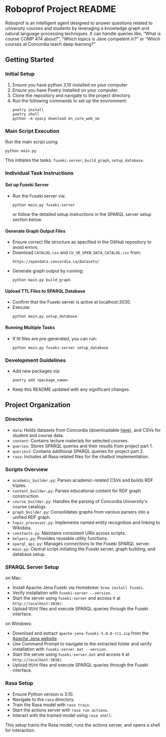 # Roboprof Project README

Roboprof is an intelligent agent designed to answer questions related to university courses and students by leveraging a knowledge graph and natural language processing techniques. It can handle queries like, “What is course COMP 474 about?”, “Which topics is Jane competent in?” or “Which courses at Concordia teach deep learning?”

## Getting Started

### Initial Setup
1. Ensure you have python 3.10 installed on your computer
2. Ensure you have Poetry installed on your computer.
3. Clone the repository and navigate to the project directory.
4. Run the following commands to set up the environment:
   ```
   poetry install
   poetry shell
   python -m spacy download en_core_web_sm
   ```

### Main Script Execution
Run the main script using:
```
python main.py
```
This initiates the tasks: `fuseki-server`, `build_graph`, `setup_database`.

### Individual Task Instructions

#### Set up Fuseki Server
- Run the Fuseki server via:
  ```
  python main.py fuseki-server
  ```
  or follow the detailed setup instructions in the SPARQL server setup section below.

#### Generate Graph Output Files
- Ensure correct file structure as specified in the GitHub repository to avoid errors.
- Download `CATALOG.csv` and `CU_SR_OPEN_DATA_CATALOG.csv` from:
  ```
  https://opendata.concordia.ca/datasets/
  ```
- Generate graph output by running:
  ```
  python main.py build_graph
  ```

#### Upload TTL Files to SPARQL Database
- Confirm that the Fuseki server is active at localhost:3030.
- Execute:
  ```
  python main.py setup_database
  ```

#### Running Multiple Tasks
- If ttl files are pre-generated, you can run:
  ```
  python main.py fuseki-server setup_database
  ```

### Development Guidelines
- Add new packages via:
  ```
  poetry add <package_name>
  ```
- Keep this README updated with any significant changes.

## Project Organization

### Directories
- `data`: Holds datasets from Concordia (downloadable [here](https://opendata.concordia.ca/datasets/)), and CSVs for student and course data.
- `content`: Contains lecture materials for selected courses.
- `queries`: Stores SPARQL queries and their results from project part 1.
- `queries2`: Contains additional SPARQL queries for project part 2.
- `rasa`: Includes all Rasa related files for the chatbot implementation.

### Scripts Overview
- `academic_builder.py`: Parses academic-related CSVs and builds RDF triples.
- `content_builder.py`: Parses educational content for RDF graph construction.
- `course_builder.py`: Handles the parsing of Concordia University's course catalogs.
- `graph_builder.py`: Consolidates graphs from various parsers into a unified RDF graph.
- `topic_processor.py`: Implements named entity recognition and linking to Wikidata.
- `constants.py`: Maintains consistent URIs across scripts.
- `helpers.py`: Provides reusable utility functions.
- `sparql_api.py`: Manages connections to the Fuseki SPARQL server.
- `main.py`: Central script initiating the Fuseki server, graph building, and database setup.

### SPARQL Server Setup
on Mac:
- Install Apache Jena Fuseki via Homebrew: `brew install fuseki`.
- Verify installation with `fuseki-server --version`.
- Start the server using `fuseki-server` and access it at `http://localhost:3030/`.
- Upload ttl/nt files and execute SPARQL queries through the Fuseki interface.

on Windows:
- Download and extract `apache-jena-fuseki-5.0.0-rc1.zip` from the [Apache Jena website](https://jena.apache.org/download/).
- Use Command Prompt to navigate to the extracted folder and verify installation with `fuseki-server.bat --version`.
- Start the server using `fuseki-server.bat` and access it at `http://localhost:3030/`.
- Upload ttl/nt files and execute SPARQL queries through the Fuseki interface.

### Rasa Setup
- Ensure Python version is 3.10.
- Navigate to the `rasa` directory.
- Train the Rasa model with `rasa train`.
- Start the actions server with `rasa run actions`.
- Interact with the trained model using `rasa shell`.

This setup trains the Rasa model, runs the actions server, and opens a shell for interaction.
